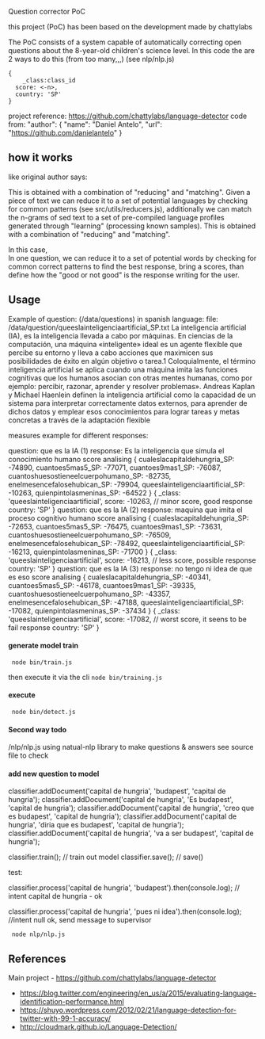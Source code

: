 Question corrector PoC

this project (PoC) has been based on the development made by chattylabs

The PoC consists of a system capable of automatically correcting open questions about the 8-year-old children's science level.
In this code the are 2 ways to do this (from too many,,,)
(see nlp/nlp.js)
```
{
	_class:class_id
  score: <-n>,
  country: 'SP'
}
```
project reference:
https://github.com/chattylabs/language-detector
code from:
"author": {
	"name": "Daniel Antelo",
	"url": "https://github.com/danielantelo"
}
## how it works
like original author says:

This is obtained with a combination of "reducing" and "matching". 
Given a piece of text we can reduce it to a set of potential languages by checking for common 
patterns (see src/utils/reducers.js), additionally we can match the n-grams of sed 
text to a set of pre-compiled language profiles generated through "learning" 
(processing known samples).
This is obtained with a combination of "reducing" and "matching".

In this case,  
In one question, we can reduce it to a set of potential words by checking for common correct patterns to find the best
response, bring a scores, than define how the "good or not good" is the response writing for the user.
 
## Usage
Example of question: (/data/questions) in spanish language:
file: /data/question/queeslainteligenciaartificial_SP.txt
La inteligencia artificial (IA), es la inteligencia llevada a cabo por máquinas.
En ciencias de la computación, una máquina «inteligente» ideal es un agente flexible que percibe su entorno
y lleva a cabo acciones que maximicen sus posibilidades de éxito en algún objetivo o tarea.1
Coloquialmente, el término inteligencia artificial se aplica cuando una máquina imita las funciones
cognitivas que los humanos asocian con otras mentes humanas, como por ejemplo: percibir, razonar, aprender y
resolver problemas».
Andreas Kaplan y Michael Haenlein definen la inteligencia artificial como la capacidad de un sistema para interpretar 
correctamente datos externos, para aprender de dichos datos y emplear esos conocimientos para lograr tareas y metas 
concretas a través de la adaptación flexible

measures example for different responses:

question: que es la IA (1) response: Es la inteligencia que simula el conocimiento humano
score analising { cualeslacapitaldehungria_SP: -74890,
  cuantoes5mas5_SP: -77071,
  cuantoes9mas1_SP: -76087,
  cuantoshuesostieneelcuerpohumano_SP: -82735,
  enelmesencefalosehubican_SP: -79904,
  queeslainteligenciaartificial_SP: -10263,
  quienpintolasmeninas_SP: -64522 }
{ _class: 'queeslainteligenciaartificial',
  score: -10263, // minor score, good response
  country: 'SP' }
question: que es la IA (2) response: maquina que imita el proceso cognitivo humano
score analising { cualeslacapitaldehungria_SP: -72653,
  cuantoes5mas5_SP: -76475,
  cuantoes9mas1_SP: -73631,
  cuantoshuesostieneelcuerpohumano_SP: -76509,
  enelmesencefalosehubican_SP: -78492,
  queeslainteligenciaartificial_SP: -16213,
  quienpintolasmeninas_SP: -71700 }
{ _class: 'queeslainteligenciaartificial',
  score: -16213, // less score, possible response
  country: 'SP' }
question: que es la IA (3) response: no tengo ni idea de que es eso
score analising { cualeslacapitaldehungria_SP: -40341,
  cuantoes5mas5_SP: -46178,
  cuantoes9mas1_SP: -39335,
  cuantoshuesostieneelcuerpohumano_SP: -43357,
  enelmesencefalosehubican_SP: -47188,
  queeslainteligenciaartificial_SP: -17082,
  quienpintolasmeninas_SP: -37434 }
{ _class: 'queeslainteligenciaartificial',
  score: -17082, // worst score, it seens to be fail response
  country: 'SP' }



#### generate model train

```
 node bin/train.js

```
then execute it via the cli `node bin/training.js`

#### execute
```
 node bin/detect.js

```

#### Second way todo
/nlp/nlp.js
using natual-nlp library to make questions & answers
see source file to check

#### add new question to model

classifier.addDocument('capital de hungria', 'budapest', 'capital de hungria');
classifier.addDocument('capital de hungria', 'Es budapest', 'capital de hungria');
classifier.addDocument('capital de hungria', 'creo que es budapest', 'capital de hungria');
classifier.addDocument('capital de hungria', 'diria que es budapest', 'capital de hungria');
classifier.addDocument('capital de hungria', 'va a ser budapest', 'capital de hungria');

classifier.train(); // train out model
classifier.save(); // save()

test:

classifier.process('capital de hungria', 'budapest').then(console.log); // intent capital de hungria - ok

classifier.process('capital de hungria', 'pues ni idea').then(console.log); //intent null ok, send message to supervisor


```
 node nlp/nlp.js

```



## References 
Main project - https://github.com/chattylabs/language-detector

- https://blog.twitter.com/engineering/en_us/a/2015/evaluating-language-identification-performance.html
- https://shuyo.wordpress.com/2012/02/21/language-detection-for-twitter-with-99-1-accuracy/
- http://cloudmark.github.io/Language-Detection/
